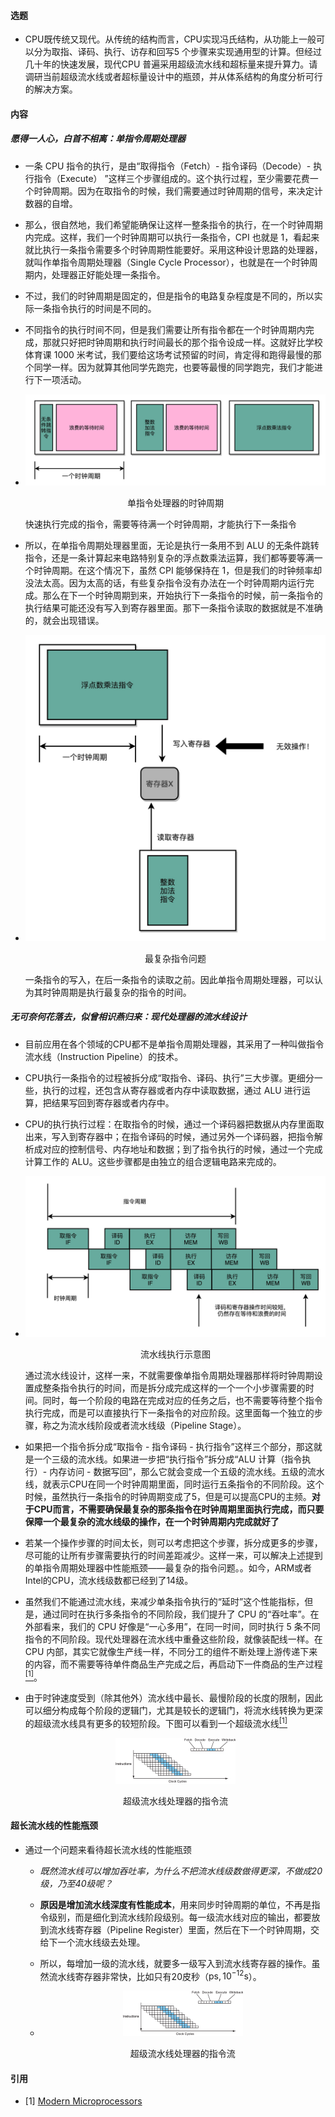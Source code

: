 #### 选题

* CPU既传统又现代。从传统的结构而言，CPU实现冯氏结构，从功能上一般可以分为取指、译码、执行、访存和回写5 个步骤来实现通用型的计算。但经过几十年的快速发展，现代CPU 普遍采用超级流水线和超标量来提升算力。请调研当前超级流水线或者超标量设计中的瓶颈，并从体系结构的角度分析可行的解决方案。

#### 内容

##### 愿得一人心，白首不相离：单指令周期处理器

* 一条 CPU 指令的执行，是由“取得指令（Fetch）- 指令译码（Decode）- 执行指令（Execute） ”这样三个步骤组成的。这个执行过程，至少需要花费一个时钟周期。因为在取指令的时候，我们需要通过时钟周期的信号，来决定计数器的自增。

* 那么，很自然地，我们希望能确保让这样一整条指令的执行，在一个时钟周期内完成。这样，我们一个时钟周期可以执行一条指令，CPI 也就是 1，看起来就比执行一条指令需要多个时钟周期性能要好。采用这种设计思路的处理器，就叫作单指令周期处理器（Single Cycle Processor），也就是在一个时钟周期内，处理器正好能处理一条指令。

* 不过，我们的时钟周期是固定的，但是指令的电路复杂程度是不同的，所以实际一条指令执行的时间是不同的。

* 不同指令的执行时间不同，但是我们需要让所有指令都在一个时钟周期内完成，那就只好把时钟周期和执行时间最长的那个指令设成一样。这就好比学校体育课 1000 米考试，我们要给这场考试预留的时间，肯定得和跑得最慢的那个同学一样。因为就算其他同学先跑完，也要等最慢的同学跑完，我们才能进行下一项活动。

*  <div align=center><img src="picture/单指令周期处理器时钟周期.jpg"
        alt="No Picture"
        style="zoom:50%"/>
        <center><p>单指令处理器的时钟周期</p></center>
    </div>
    快速执行完成的指令，需要等待满一个时钟周期，才能执行下一条指令

* 所以，在单指令周期处理器里面，无论是执行一条用不到 ALU 的无条件跳转指令，还是一条计算起来电路特别复杂的浮点数乘法运算，我们都等要等满一个时钟周期。在这个情况下，虽然 CPI 能够保持在 1，但是我们的时钟频率却没法太高。因为太高的话，有些复杂指令没有办法在一个时钟周期内运行完成。那么在下一个时钟周期到来，开始执行下一条指令的时候，前一条指令的执行结果可能还没有写入到寄存器里面。那下一条指令读取的数据就是不准确的，就会出现错误。

* <div align=center><img src="picture/指令的写入和读取.jpg"
        alt="No Picture"
        style="zoom:50%"/>
        <center><p>最复杂指令问题</p></center>
    </div>
    一条指令的写入，在后一条指令的读取之前。因此单指令周期处理器，可以认为其时钟周期是执行最复杂的指令的时间。

##### 无可奈何花落去，似曾相识燕归来：现代处理器的流水线设计

* 目前应用在各个领域的CPU都不是单指令周期处理器，其采用了一种叫做指令流水线（Instruction Pipeline）的技术。

* CPU执行一条指令的过程被拆分成“取指令、译码、执行”三大步骤。更细分一些，执行的过程，还包含从寄存器或者内存中读取数据，通过 ALU 进行运算，把结果写回到寄存器或者内存中。

* CPU的执行执行过程：在取指令的时候，通过一个译码器把数据从内存里面取出来，写入到寄存器中；在指令译码的时候，通过另外一个译码器，把指令解析成对应的控制信号、内存地址和数据；到了指令执行的时候，通过一个完成计算工作的 ALU。这些步骤都是由独立的组合逻辑电路来完成的。

* <div align=center><img src="picture/流水线执行示意图.jpg"
        alt="No Picture"
        style="zoom:50%"/>
        <center><p>流水线执行示意图</p></center>
    </div>

    通过流水线设计，这样一来，不就需要像单指令周期处理器那样将时钟周期设置成整条指令执行的时间，而是拆分成完成这样的一个一个小步骤需要的时间。同时，每一个阶段的电路在完成对应的任务之后，也不需要等待整个指令执行完成，而是可以直接执行下一条指令的对应阶段。这里面每一个独立的步骤，称之为流水线阶段或者流水线级（Pipeline Stage）。

* 如果把一个指令拆分成“取指令 - 指令译码 - 执行指令”这样三个部分，那这就是一个三级的流水线。如果进一步把“执行指令”拆分成“ALU 计算（指令执行）- 内存访问 - 数据写回”，那么它就会变成一个五级的流水线。五级的流水线，就表示CPU在同一个时钟周期里面，同时运行五条指令的不同阶段。这个时候，虽然执行一条指令的时钟周期变成了5，但是可以提高CPU的主频。**对于CPU而言，不需要确保最复杂的那条指令在时钟周期里面执行完成，而只要保障一个最复杂的流水线级的操作，在一个时钟周期内完成就好了**

* 若某一个操作步骤的时间太长，则可以考虑把这个步骤，拆分成更多的步骤，尽可能的让所有步骤需要执行的时间差距减少。这样一来，可以解决上述提到的单指令周期处理器中性能瓶颈——最复杂的指令问题。。如今，ARM或者Intel的CPU，流水线级数都已经到了14级。

* 虽然我们不能通过流水线，来减少单条指令执行的“延时”这个性能指标，但是，通过同时在执行多条指令的不同阶段，我们提升了 CPU 的“吞吐率”。在外部看来，我们的 CPU 好像是“一心多用”，在同一时间，同时执行 5 条不同指令的不同阶段。现代处理器在流水线中重叠这些阶段，就像装配线一样。在 CPU 内部，其实它就像生产线一样，不同分工的组件不断处理上游传递下来的内容，而不需要等待单件商品生产完成之后，再启动下一件商品的生产过程[<sup>[1]</sup>](#refer-anchor-1)。

* 由于时钟速度受到（除其他外）流水线中最长、最慢阶段的长度的限制，因此可以细分构成每个阶段的逻辑门，尤其是较长的逻辑门，将流水线转换为更深的超级流水线具有更多的较短阶段。下图可以看到一个超级流水线[<sup>[1]</sup>](#refer-anchor-1)
    <div align=center><img src="picture/超级流水线处理器的指令流.png"
        alt="No Picture"
        style="zoom:50%"/>
        <center><p>超级流水线处理器的指令流</p></center>
    </div>

#### 超长流水线的性能瓶颈

* 通过一个问题来看待超长流水线的性能瓶颈
    + *既然流水线可以增加吞吐率，为什么不把流水线级数做得更深，不做成20级，乃至40级呢？*

    + **原因是增加流水线深度有性能成本**，用来同步时钟周期的单位，不再是指令级别，而是细化到流水线阶段级别。每一级流水线对应的输出，都要放到流水线寄存器（Pipeline Register）里面，然后在下一个时钟周期，交给下一个流水线级去处理。

    + 所以，每增加一级的流水线，就要多一级写入到流水线寄存器的操作。虽然流水线寄存器非常快，比如只有20皮秒（$\mathrm{ps, 10^{−12} s}$）。

    + <div align=center><img src="picture/超级流水线处理器的指令流.png"
        alt="No Picture"
        style="zoom:50%"/>
        <center><p>超级流水线处理器的指令流</p></center>
    </div>

#### 引用

<div id="refer-anchor-1"></div>

- [1] [Modern Microprocessors](https://www.lighterra.com/papers/modernmicroprocessors/)